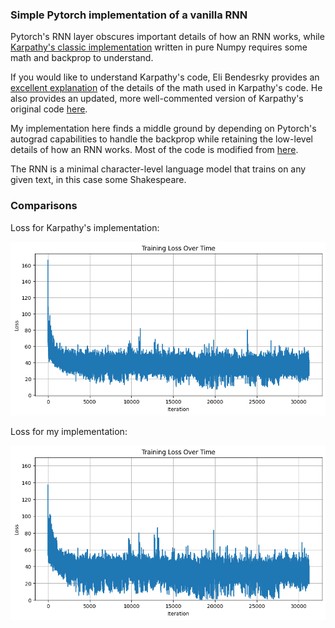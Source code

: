 ### Simple Pytorch implementation of a vanilla RNN

Pytorch's RNN layer obscures important details of how an RNN works,
while [Karpathy's classic implementation](https://gist.github.com/karpathy/d4dee566867f8291f086) written in pure Numpy requires some math and backprop to understand.

If you would like to understand Karpathy's code, Eli Bendesrky provides an [excellent explanation](https://eli.thegreenplace.net/2018/understanding-how-to-implement-a-character-based-rnn-language-model/#footnote-reference-4) of the details of the math used in Karpathy's code. He also provides an updated, more well-commented version of Karpathy's original code [here](https://github.com/eliben/deep-learning-samples/blob/master/min-char-rnn/min-char-rnn.py).

My implementation here finds a middle ground by depending on Pytorch's autograd capabilities to handle the backprop while retaining the low-level details of how an RNN works. Most of the code is modified from [here](https://gist.github.com/Dvelezs94/dc34d1947ba6d3eb77c0d70328bfe03f).

The RNN is a minimal character-level language model that trains on any given text, in this case some Shakespeare.

### Comparisons

Loss for Karpathy's implementation:

![Loss for Karpathy's implementation](./figures/karpathy.png)

Loss for my implementation:

![Loss for my implementation](./figures/me.png)
